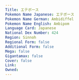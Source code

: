 ```yaml
---
﻿Title: エテボース
Pokemon Name Japanese: エテボース
Pokemon Name German: Ambidiffel
Pokemon Name English: Ambipom
Language Card: Japanese
National Dex Number: 424
Region: Sinnoh
Regional Form: false
Additional Form: false
Mega: false
Gigantamax: false
Cover: false
Link: 
Owned: 
---
```

